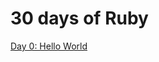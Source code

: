 # 30 days of Ruby

[Day 0: Hello World](https://github.com/kkorus/30-days-of-ruby/blob/master/Day_0_Hello_World.rb)
